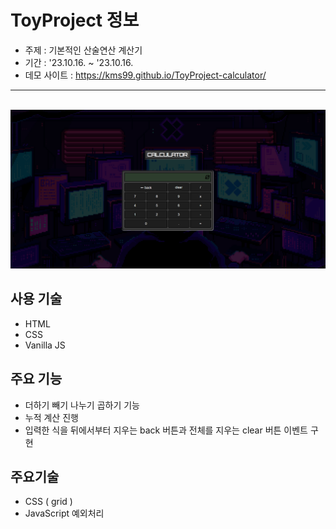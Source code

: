 # ToyProject 정보
- 주제 : 기본적인 산술연산 계산기
- 기간 : '23.10.16. ~ '23.10.16.
- 데모 사이트 : https://kms99.github.io/ToyProject-calculator/
  
<hr>
<br>


<img src='.\readmeImage.png'>

## 사용 기술
- HTML
- CSS
- Vanilla JS

## 주요 기능
- 더하기 빼기 나누기 곱하기 기능
- 누적 계산 진행
- 입력한 식을 뒤에서부터 지우는 back 버튼과 전체를 지우는 clear 버튼 이벤트 구현


## 주요기술
- CSS ( grid )
- JavaScript 예외처리
